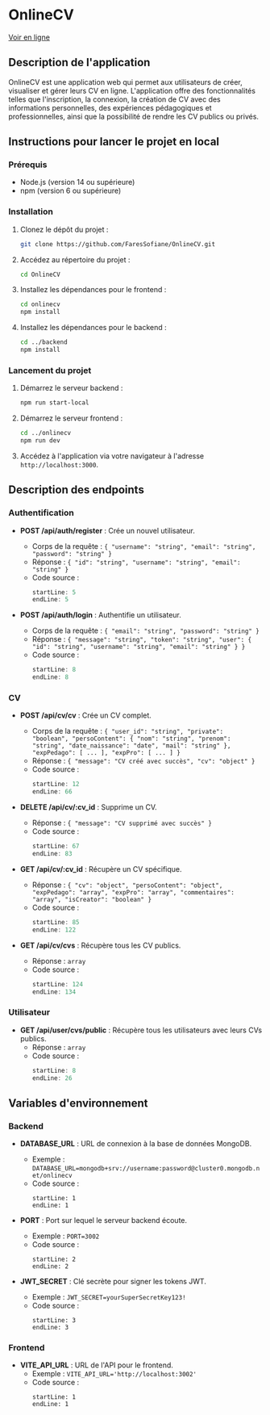 # OnlineCV

[Voir en ligne](https://joyful-profiterole-2a5f9b.netlify.app/welcome)

## Description de l'application

OnlineCV est une application web qui permet aux utilisateurs de créer, visualiser et gérer leurs CV en ligne. L'application offre des fonctionnalités telles que l'inscription, la connexion, la création de CV avec des informations personnelles, des expériences pédagogiques et professionnelles, ainsi que la possibilité de rendre les CV publics ou privés.

## Instructions pour lancer le projet en local

### Prérequis

- Node.js (version 14 ou supérieure)
- npm (version 6 ou supérieure)

### Installation

1. Clonez le dépôt du projet :

   ```bash
   git clone https://github.com/FaresSofiane/OnlineCV.git
   ```

2. Accédez au répertoire du projet :

   ```bash
   cd OnlineCV
   ```

3. Installez les dépendances pour le frontend :

   ```bash
   cd onlinecv
   npm install
   ```

4. Installez les dépendances pour le backend :

   ```bash
   cd ../backend
   npm install
   ```

### Lancement du projet

1. Démarrez le serveur backend :

   ```bash
   npm run start-local
   ```

2. Démarrez le serveur frontend :

   ```bash
   cd ../onlinecv
   npm run dev
   ```

3. Accédez à l'application via votre navigateur à l'adresse `http://localhost:3000`.

## Description des endpoints

### Authentification

- **POST /api/auth/register** : Crée un nouvel utilisateur.

  - Corps de la requête : `{ "username": "string", "email": "string", "password": "string" }`
  - Réponse : `{ "id": "string", "username": "string", "email": "string" }`
  - Code source :
    ```javascript:OnlineCV/backend/routes/auth.js
    startLine: 5
    endLine: 5
    ```

- **POST /api/auth/login** : Authentifie un utilisateur.
  - Corps de la requête : `{ "email": "string", "password": "string" }`
  - Réponse : `{ "message": "string", "token": "string", "user": { "id": "string", "username": "string", "email": "string" } }`
  - Code source :
    ```javascript:OnlineCV/backend/routes/auth.js
    startLine: 8
    endLine: 8
    ```

### CV

- **POST /api/cv/cv** : Crée un CV complet.

  - Corps de la requête : `{ "user_id": "string", "private": "boolean", "persoContent": { "nom": "string", "prenom": "string", "date_naissance": "date", "mail": "string" }, "expPedago": [ ... ], "expPro": [ ... ] }`
  - Réponse : `{ "message": "CV créé avec succès", "cv": "object" }`
  - Code source :
    ```javascript:OnlineCV/backend/routes/cv.js
    startLine: 12
    endLine: 66
    ```

- **DELETE /api/cv/:cv_id** : Supprime un CV.

  - Réponse : `{ "message": "CV supprimé avec succès" }`
  - Code source :
    ```javascript:OnlineCV/backend/routes/cv.js
    startLine: 67
    endLine: 83
    ```

- **GET /api/cv/:cv_id** : Récupère un CV spécifique.

  - Réponse : `{ "cv": "object", "persoContent": "object", "expPedago": "array", "expPro": "array", "commentaires": "array", "isCreator": "boolean" }`
  - Code source :
    ```javascript:OnlineCV/backend/routes/cv.js
    startLine: 85
    endLine: 122
    ```

- **GET /api/cv/cvs** : Récupère tous les CV publics.
  - Réponse : `array`
  - Code source :
    ```javascript:OnlineCV/backend/routes/cv.js
    startLine: 124
    endLine: 134
    ```

### Utilisateur

- **GET /api/user/cvs/public** : Récupère tous les utilisateurs avec leurs CVs publics.
  - Réponse : `array`
  - Code source :
    ```javascript:OnlineCV/backend/routes/user.js
    startLine: 8
    endLine: 26
    ```

## Variables d'environnement

### Backend

- **DATABASE_URL** : URL de connexion à la base de données MongoDB.

  - Exemple : `DATABASE_URL=mongodb+srv://username:password@cluster0.mongodb.net/onlinecv`
  - Code source :
    ```OnlineCV/backend/.env
    startLine: 1
    endLine: 1
    ```

- **PORT** : Port sur lequel le serveur backend écoute.

  - Exemple : `PORT=3002`
  - Code source :
    ```OnlineCV/backend/.env
    startLine: 2
    endLine: 2
    ```

- **JWT_SECRET** : Clé secrète pour signer les tokens JWT.
  - Exemple : `JWT_SECRET=yourSuperSecretKey123!`
  - Code source :
    ```OnlineCV/backend/.env
    startLine: 3
    endLine: 3
    ```

### Frontend

- **VITE_API_URL** : URL de l'API pour le frontend.
  - Exemple : `VITE_API_URL='http://localhost:3002'`
  - Code source :
    ```OnlineCV/onlinecv/.env
    startLine: 1
    endLine: 1
    ```
